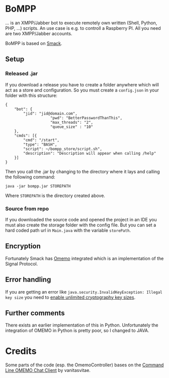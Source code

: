 
# BoMPP
... is an XMPP/Jabber bot to execute remotely own written (Shell, Python, PHP, ...) scripts.
An use case is e.g. to controll a Raspberry PI.
All you need are two XMPP/Jabber accounts.

BoMPP is based on [Smack](https://github.com/igniterealtime/Smack).

## Setup

### Released .jar
If you download a release you have to create a folder anywhere which will act as a store and configuration.
So you must create a ```config.json``` in your folder with this structure:


	{
		"bot": {
			"jid": "jid@domain.com",
                        "pwd": "BetterPasswordThanThis",
                        "max_threads": "2",
                        "queue_size" : "10"
		},
		"cmds": [{
			"cmd": "/start",
			"type": "BASH",
			"script": ~/bompp_store/script.sh",
			"description": "Description will appear when calling /help"
		}]
	}

Then you call the .jar by changing to the directory where it lays and calling the following command:

```
java -jar bompp.jar STOREPATH
```
Where ``STOREPATH`` is the directory created above.

### Source from repo
If you downloaded the source code and opened the project in an IDE you must also create the storage folder with the config file.
But you can set a hard coded path url in ``Main.java`` with the variable ``storePath``.

## Encryption
Fortunately Smack has [Omemo](https://github.com/igniterealtime/Smack/blob/master/documentation/extensions/omemo.md) integrated which is an implementation of the Signal Protocol.

## Error handling
If you are getting an error like ```java.security.InvalidKeyException: Illegal key size``` you need to
[enable unlimited cryptography key sizes](https://stackoverflow.com/a/3864276/5725291).

## Further comments

There exists an earlier implementation of this in Python. Unfortunately the integration of OMEMO in Python is pretty poor, so I changed
to JAVA.

# Credits
Some parts of the code (esp. the OmemoController) bases on the [Command Line OMEMO Chat Client](https://github.com/vanitasvitae/clocc) by vanitasvitae.